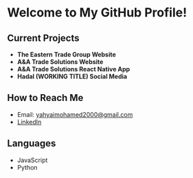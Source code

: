 # Welcome to My GitHub Profile!

## Current Projects
- **The Eastern Trade Group Website**
- **A&A Trade Solutions Website**
- **A&A Trade Solutions React Native App**
- **Hadal (WORKING TITLE) Social Media**

## How to Reach Me
- Email: yahyaimohamed2000@gmail.com
- [LinkedIn](https://www.linkedin.com/in/ym2000)

## Languages
- JavaScript
- Python
